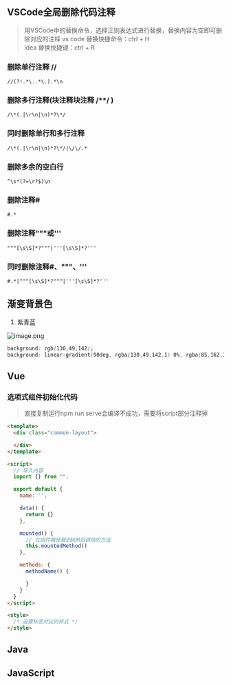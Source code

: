 <a name="altLM"></a>

## VSCode全局删除代码注释

> 用VSCode中的替换命令，选择正则表达式进行替换，替换内容为空即可删除对应的注释
> vs code 替换快捷命令：ctrl + H<br />Idea 替换快捷键：ctrl + R

<a name="T70Ll"></a>

### 删除单行注释 //

```shell
//(?!.*\..*\.).*\n
```
<a name="T9ih6"></a>

### 删除多行注释(块注释块注释 /**/ )

```shell
/\*(.|\r\n|\n)*?\*/
```
<a name="BXM2Y"></a>

### 同时删除单行和多行注释
```shell
/\*(.|\r\n|\n)*?\*/|\/\/.*
```
<a name="Q3DMp"></a>
### 删除多余的空白行
```shell
^\s*(?=\r?$)\n
```
<a name="eOgL8"></a>
### 删除注释#
```shell
#.*
```
<a name="WwtzC"></a>
### 删除注释"""或'''
```shell
"""[\s\S]*?"""|'''[\s\S]*?'''
```
<a name="nLKHF"></a>
### 同时删除注释#、"""、'''
```shell
#.*|"""[\s\S]*?"""|'''[\s\S]*?'''
```
<a name="QObHT"></a>
## 渐变背景色

1. 紫青蓝

![image.png](https://cdn.nlark.com/yuque/0/2024/png/22683191/1720337378765-ee076117-3156-4d74-b208-d2c0dbe64058.png#averageHue=%23496592&clientId=u47e0b2f7-fabe-4&from=paste&height=216&id=u74f3e48d&originHeight=216&originWidth=1888&originalType=binary&ratio=1&rotation=0&showTitle=false&size=115062&status=done&style=none&taskId=uddb0dd9f-f929-433f-9cc9-e37f8e3d1fb&title=&width=1888)
```css
background: rgb(130,49,142);
background: linear-gradient(90deg, rgba(130,49,142,1) 0%, rgba(85,162,117,1) 50%, rgba(50,52,177,1) 100%);
```




<a name="lGVpb"></a>
## Vue
<a name="sr7WD"></a>
### 选项式组件初始化代码
> 直接复制运行npm run serve会编译不成功，需要将script部分注释掉

```html
<template>
  <div class="common-layout">

  </div>
</template>

<script>
  // 导入内容
  import {} from "";

  export default {
    name: '',

    data() {
      return {}
    },

    mounted() {
      // 在组件被挂载到DOM后调用的方法
      this.mountedMethod()
    },

    methods: {
      methodName() {

      }
    }
  }
</script>

<style>
  /* 设置标签对应的样式 */
</style>

```

<a name="n26JW"></a>
## Java



<a name="DwNlJ"></a>
## JavaScript

